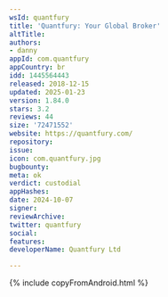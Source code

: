 ```yaml
---
wsId: quantfury
title: 'Quantfury: Your Global Broker'
altTitle: 
authors:
- danny
appId: com.quantfury
appCountry: br
idd: 1445564443
released: 2018-12-15
updated: 2025-01-23
version: 1.84.0
stars: 3.2
reviews: 44
size: '72471552'
website: https://quantfury.com/
repository: 
issue: 
icon: com.quantfury.jpg
bugbounty: 
meta: ok
verdict: custodial
appHashes: 
date: 2024-10-07
signer: 
reviewArchive: 
twitter: quantfury
social: 
features: 
developerName: Quantfury Ltd

---
```


{% include copyFromAndroid.html %}
